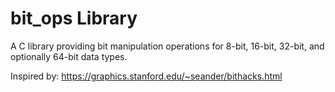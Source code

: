 # bit_ops Library

A C library providing bit manipulation operations for 8-bit, 16-bit, 32-bit, and optionally 64-bit data types.

Inspired by: https://graphics.stanford.edu/~seander/bithacks.html
